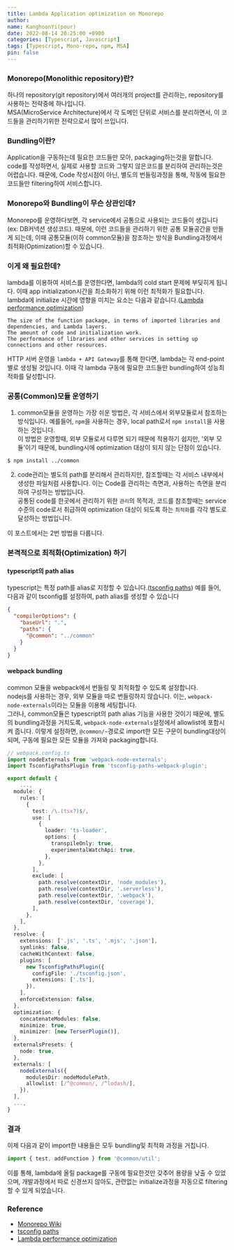 ```yaml
---
title: Lambda Application optimization on Monorepo
author:
name: KanghoonYi(pour)
date: 2022-08-14 20:25:00 +0900
categories: [Typescript, Javascript]
tags: [Typescript, Mono-repo, npm, MSA]
pin: false
---
```


### Monorepo(Monolithic repository)란?
하나의 repository(git repository)에서 여러개의 project를 관리하는, repository를 사용하는 전략중에 하나입니다.  
MSA(MicroService Architecture)에서 각 도메인 단위로 서비스를 분리하면서, 이 코드들을 관리하기위한 전략으로서 많이 쓰입니다.

### Bundling이란?
Application을 구동하는데 필요한 코드들만 모아, packaging하는것을 말합니다.  
code를 작성하면서, 실제로 사용할 코드와 그렇지 않은코드를 분리하여 관리하는것은 어렵습니다. 때문에, Code 작성시점이 아닌, 별도의 번들링과정을 통해, 작동에 필요한 코드들만 filtering하여 서비스합니다.


### Monorepo와 Bundling이 무슨 상관인데?
Monorepo를 운영하다보면, 각 service에서 공통으로 사용되는 코드들이 생깁니다(ex: DB커넥션 생성코드). 때문에, 이런 코드들을 관리하기 위한 공통 모듈공간을 만들게 되는데,
이때 공통모듈(이하 common모듈)을 참조하는 방식을 Bundling과정에서 최적화(Optimization)할 수 있습니다.  

### 이게 왜 필요한데?
lambda를 이용하여 서비스를 운영한다면, lambda의 cold start 문제에 부딪히게 됩니다. 이때 app initialization시간을 최소화하기 위해 이런 최적화가 필요합니다.
lambda에 initialize 시간에 영향을 미치는 요소는 다음과 같습니다.([Lambda performance optimization](https://aws.amazon.com/ko/blogs/compute/operating-lambda-performance-optimization-part-2/))
```text
The size of the function package, in terms of imported libraries and dependencies, and Lambda layers.
The amount of code and initialization work.
The performance of libraries and other services in setting up connections and other resources.
```

HTTP 서버 운영을 `lambda + API Gateway`를 통해 한다면, lambda는 각 end-point별로 생성될 것입니다. 이때 각 lambda 구동에 필요한 코드들만 bundling하여 성능최적화를 달성합니다.

### 공통(Common)모듈 운영하기
1. common모듈을 운영하는 가장 쉬운 방법은, 각 서비스에서 외부모듈로서 참조하는 방식입니다. 예를들어, `npm`을 사용하는 경우, local path로서 `npm install`을 사용하는 것입니다.  
   이 방법은 운영할때, 외부 모듈로서 다루면 되기 때문에 적용하기 쉽지만, '외부 모듈'이기 때문에, bundling시에 optimization 대상이 되지 않는 단점이 있습니다.
```text
$ npm install ../common
```

2. code관리는 별도의 path를 분리해서 관리하지만, 참조할때는 각 서비스 내부에서 생성한 파일처럼 사용합니다.
이는 Code를 관리하는 측면과, 사용하는 측면을 분리하여 구성하는 방법입니다.  
공통된 code를 한곳에서 관리하기 위한 `관리`의 목적과, 코드를 참조할때는 service수준의 code로서 취급하여 optimization 대상이 되도록 하는 `최적화`를 각각 별도로 달성하는 방법입니다.  


이 포스트에서는 2번 방법을 다룹니다.

### 본격적으로 최적화(Optimization) 하기
#### typescript의 path alias
typescript는 특정 path를 alias로 지정할 수 있습니다.([tsconfig paths](https://www.typescriptlang.org/tsconfig#paths))
예를 들어, 다음과 같이 tsconfig를 설정하여, path alias를 생성할 수 있습니다
```json
{
  "compilerOptions": {
    "baseUrl": ".",
    "paths": {
      "@common": "../common"
    }
  }
}
```

#### webpack bundling
common 모듈을 webpack에서 번들링 및 최적화할 수 있도록 설정합니다.  
nodejs를 사용하는 경우, 외부 모듈을 따로 번들링하지 않습니다. 이는, `webpack-node-externals`이라는 모듈을 이용해 세팅합니다.  
그러나, common모듈은 typescript의 path alias 기능을 사용한 것이기 때문에, 별도의 bundling과정을 거치도록, `webpack-node-externals`설정에서 allowlist에 포함시켜 줍니다.
이렇게 설정하면, `@common/~`경로로 import한 모든 구문이 bundling대상이 되며, 구동에 필요한 모든 모듈을 가져와 packaging합니다.
```typescript
// webpack.config.ts
import nodeExternals from 'webpack-node-externals';
import TsconfigPathsPlugin from 'tsconfig-paths-webpack-plugin';

export default {
	...,
  module: {
    rules: [
      {
        test: /\.(tsx?)$/,
        use: [
          {
            loader: 'ts-loader',
            options: {
              transpileOnly: true,
              experimentalWatchApi: true,
            },
          },
        ],
        exclude: [
          path.resolve(contextDir, 'node_modules'),
          path.resolve(contextDir, '.serverless'),
          path.resolve(contextDir, '.webpack'),
          path.resolve(contextDir, 'coverage'),
        ],
      },
    ],
  },
  resolve: {
    extensions: ['.js', '.ts', '.mjs', '.json'],
    symlinks: false,
    cacheWithContext: false,
    plugins: [
      new TsconfigPathsPlugin({
        configFile: './tsconfig.json',
        extensions: ['.ts'],
      }),
    ],
    enforceExtension: false,
  },
  optimization: {
    concatenateModules: false,
    minimize: true,
    minimizer: [new TerserPlugin()],
  },
  externalsPresets: {
    node: true,
  },
  externals: [
    nodeExternals({
      modulesDir: nodeModulePath,
      allowlist: [/^@common/, /^lodash/],
    }),
  ],
  ...,
}
```

### 결과
이제 다음과 같이 import한 내용들은 모두 bundling및 최적화 과정을 거칩니다.
```typescript
import { test, addFunction } from '@common/util'; 
```

이를 통해, lambda에 올릴 package를 구동에 필요한것만 갖추어 용량을 낮출 수 있었으며, 개발과정에서 따로 신경쓰지 않아도, 관련없는 initialize과정을 자동으로 filtering할 수 있게 되었습니다.


### Reference
- [Monorepo Wiki](https://en.wikipedia.org/wiki/Monorepo)  
- [tsconfig paths](https://www.typescriptlang.org/tsconfig#paths)  
- [Lambda performance optimization](https://aws.amazon.com/ko/blogs/compute/operating-lambda-performance-optimization-part-2/)
